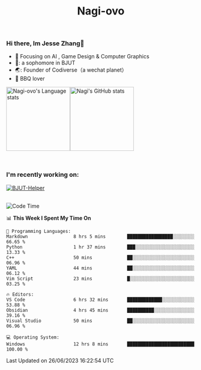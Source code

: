 

<!--
**Nagi-ovo/Nagi-ovo** is a ✨ _special_ ✨ repository because its `README.md` (this file) appears on your GitHub profile.

Here are some ideas to get you started:

- 🔭 I’m currently working on ...
- 🌱 I’m currently learning ...
- 👯 I’m looking to collaborate on ...
- 🤔 I’m looking for help with ...
- 💬 Ask me about ...
- 📫 How to reach me: ...
- 😄 Pronouns: ...
- ⚡ Fun fact: ...
-->
<h1 align="center">Nagi-ovo</h3>


<br />

 ### Hi there, Im Jesse Zhang👋
- :orange_book: Focusing on AI , Game Design & Computer Graphics
- 🔬: a sophomore in BJUT
- 🌏: Founder of Codiverse（a wechat planet）
- :meat_on_bone: BBQ lover

<div style="display:flex; flex-wrap:wrap; height: 200px;">
  <img height="170" src="https://github-readme-stats-git-main-nagi-ovo.vercel.app/api/top-langs/?username=Nagi-ovo&hide=css,scss,html,java&layout=compact&card_width=345&card_height=400" alt="Nagi-ovo's Language stats">
  <img height="170" src="https://github-readme-stats-git-main-nagi-ovo.vercel.app/api?username=Nagi-ovo&show_icons=true&theme=radical" alt="Nagi's GitHub stats">
</div>

### I'm recently working on:</a>

 <div>
<a href="https://github.com/Open-BJUT/BJUT-Helper">
  <img align="center" src="https://github-readme-stats-git-main-nagi-ovo.vercel.app/api/pin/?username=Nagi-ovo&repo=BJUT-Helper" alt="BJUT-Helper">
</a>
</div>

<br />

<!--START_SECTION:waka-->
![Code Time](http://img.shields.io/badge/Code%20Time-38%20hrs%2032%20mins-blue)

📊 **This Week I Spent My Time On** 

```text
💬 Programming Languages: 
Markdown                 8 hrs 5 mins        █████████████████░░░░░░░░   66.65 % 
Python                   1 hr 37 mins        ███░░░░░░░░░░░░░░░░░░░░░░   13.33 % 
C++                      50 mins             ██░░░░░░░░░░░░░░░░░░░░░░░   06.96 % 
YAML                     44 mins             ██░░░░░░░░░░░░░░░░░░░░░░░   06.12 % 
Vim Script               23 mins             █░░░░░░░░░░░░░░░░░░░░░░░░   03.25 % 

🔥 Editors: 
VS Code                  6 hrs 32 mins       █████████████░░░░░░░░░░░░   53.88 % 
Obsidian                 4 hrs 45 mins       ██████████░░░░░░░░░░░░░░░   39.16 % 
Visual Studio            50 mins             ██░░░░░░░░░░░░░░░░░░░░░░░   06.96 % 

💻 Operating System: 
Windows                  12 hrs 8 mins       █████████████████████████   100.00 % 
```


 Last Updated on 26/06/2023 16:22:54 UTC
<!--END_SECTION:waka-->




